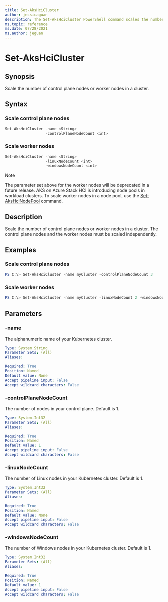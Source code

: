 ```yaml
---
title: Set-AksHciCluster
author: jessicaguan
description: The Set-AksHciCluster PowerShell command scales the number of control plane nodes or worker nodes in a cluster.
ms.topic: reference
ms.date: 07/28/2021
ms.author: jeguan
---
```


# Set-AksHciCluster

## Synopsis
Scale the number of control plane nodes or worker nodes in a cluster.

## Syntax

### Scale control plane nodes
```powershell
Set-AksHciCluster -name <String>
                  -controlPlaneNodeCount <int> 
```

### Scale worker nodes
```powershell
Set-AksHciCluster -name <String>
                  -linuxNodeCount <int>
                  -windowsNodeCount <int>
```

> [!NOTE]
> The parameter set above for the worker nodes will be deprecated in a future release. AKS on Azure Stack HCI is introducing node pools in workload clusters. To scale worker nodes in a node pool, use the [Set-AksHciNodePool](set-akshcinodepool.md) command.

## Description
Scale the number of control plane nodes or worker nodes in a cluster. The control plane nodes and the worker nodes must be scaled independently.

## Examples

### Scale control plane nodes
```powershell
PS C:\> Set-AksHciCluster -name myCluster -controlPlaneNodeCount 3
```

### Scale worker nodes
```powershell
PS C:\> Set-AksHciCluster -name myCluster -linuxNodeCount 2 -windowsNodeCount 2
```

## Parameters

### -name
The alphanumeric name of your Kubernetes cluster.

```yaml
Type: System.String
Parameter Sets: (All)
Aliases:

Required: True
Position: Named
Default value: None
Accept pipeline input: False
Accept wildcard characters: False
```

### -controlPlaneNodeCount
The number of nodes in your control plane. Default is 1.

```yaml
Type: System.Int32
Parameter Sets: (All)
Aliases:

Required: True
Position: Named
Default value: 1
Accept pipeline input: False
Accept wildcard characters: False
```

### -linuxNodeCount
The number of Linux nodes in your Kubernetes cluster. Default is 1.

```yaml
Type: System.Int32
Parameter Sets: (All)
Aliases:

Required: True
Position: Named
Default value: None
Accept pipeline input: False
Accept wildcard characters: False
```

### -windowsNodeCount
The number of Windows nodes in your Kubernetes cluster. Default is 1.

```yaml
Type: System.Int32
Parameter Sets: (All)
Aliases:

Required: True
Position: Named
Default value: 1
Accept pipeline input: False
Accept wildcard characters: False
```

